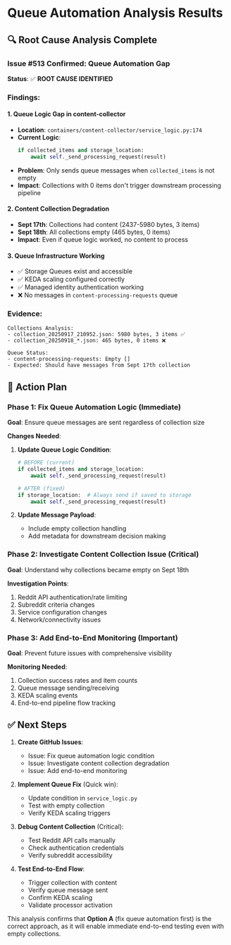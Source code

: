 # Queue Automation Analysis Results

## 🔍 Root Cause Analysis Complete

### Issue #513 Confirmed: Queue Automation Gap

**Status**: ✅ **ROOT CAUSE IDENTIFIED**

### Findings:

#### 1. **Queue Logic Gap in content-collector** 
- **Location**: `containers/content-collector/service_logic.py:174`
- **Current Logic**: 
  ```python
  if collected_items and storage_location:
      await self._send_processing_request(result)
  ```
- **Problem**: Only sends queue messages when `collected_items` is not empty
- **Impact**: Collections with 0 items don't trigger downstream processing pipeline

#### 2. **Content Collection Degradation**
- **Sept 17th**: Collections had content (2437-5980 bytes, 3 items)
- **Sept 18th**: All collections empty (465 bytes, 0 items)
- **Impact**: Even if queue logic worked, no content to process

#### 3. **Queue Infrastructure Working**
- ✅ Storage Queues exist and accessible
- ✅ KEDA scaling configured correctly
- ✅ Managed identity authentication working
- ❌ No messages in `content-processing-requests` queue

### Evidence:
```
Collections Analysis:
- collection_20250917_210952.json: 5980 bytes, 3 items ✅
- collection_20250918_*.json: 465 bytes, 0 items ❌

Queue Status:
- content-processing-requests: Empty []
- Expected: Should have messages from Sept 17th collection
```

## 🎯 Action Plan

### Phase 1: Fix Queue Automation Logic (Immediate)
**Goal**: Ensure queue messages are sent regardless of collection size

**Changes Needed**:
1. **Update Queue Logic Condition**:
   ```python
   # BEFORE (current)
   if collected_items and storage_location:
       await self._send_processing_request(result)

   # AFTER (fixed)
   if storage_location:  # Always send if saved to storage
       await self._send_processing_request(result)
   ```

2. **Update Message Payload**:
   - Include empty collection handling
   - Add metadata for downstream decision making

### Phase 2: Investigate Content Collection Issue (Critical)
**Goal**: Understand why collections became empty on Sept 18th

**Investigation Points**:
1. Reddit API authentication/rate limiting
2. Subreddit criteria changes
3. Service configuration changes
4. Network/connectivity issues

### Phase 3: Add End-to-End Monitoring (Important)
**Goal**: Prevent future issues with comprehensive visibility

**Monitoring Needed**:
1. Collection success rates and item counts
2. Queue message sending/receiving
3. KEDA scaling events
4. End-to-end pipeline flow tracking

## ✅ Next Steps

1. **Create GitHub Issues**:
   - Issue: Fix queue automation logic condition
   - Issue: Investigate content collection degradation
   - Issue: Add end-to-end monitoring

2. **Implement Queue Fix** (Quick win):
   - Update condition in `service_logic.py`
   - Test with empty collection
   - Verify KEDA scaling triggers

3. **Debug Content Collection** (Critical):
   - Test Reddit API calls manually
   - Check authentication credentials
   - Verify subreddit accessibility

4. **Test End-to-End Flow**:
   - Trigger collection with content
   - Verify queue message sent
   - Confirm KEDA scaling
   - Validate processor activation

This analysis confirms that **Option A** (fix queue automation first) is the correct approach, as it will enable immediate end-to-end testing even with empty collections.
